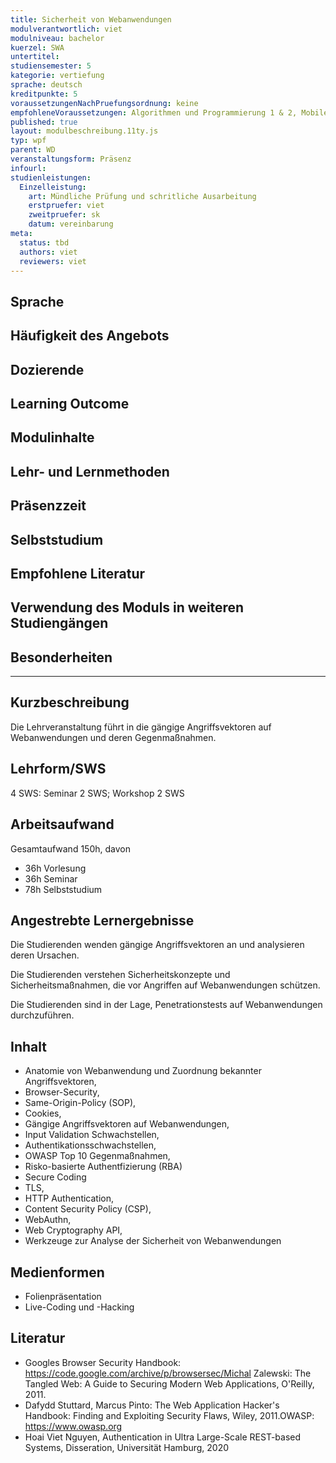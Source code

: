 ```yaml
---
title: Sicherheit von Webanwendungen
modulverantwortlich: viet
modulniveau: bachelor
kuerzel: SWA
untertitel:
studiensemester: 5
kategorie: vertiefung
sprache: deutsch
kreditpunkte: 5
voraussetzungenNachPruefungsordnung: keine
empfohleneVoraussetzungen: Algorithmen und Programmierung 1 & 2, Mobile Computing, Grundlagen des Webs, Frameworks, Daten und Dienste im Web, Praktische IT-Sicherheit
published: true
layout: modulbeschreibung.11ty.js
typ: wpf
parent: WD
veranstaltungsform: Präsenz
infourl: 
studienleistungen:
  Einzelleistung:
    art: Mündliche Prüfung und schritliche Ausarbeitung
    erstpruefer: viet
    zweitpruefer: sk
    datum: vereinbarung
meta:
  status: tbd  
  authors: viet
  reviewers: viet
---
```

## Sprache

## Häufigkeit des Angebots

## Dozierende

## Learning Outcome

## Modulinhalte

## Lehr- und Lernmethoden

## Präsenzzeit

## Selbststudium

## Empfohlene Literatur

## Verwendung des Moduls in weiteren Studiengängen

## Besonderheiten

---

## Kurzbeschreibung

Die Lehrveranstaltung führt in die gängige Angriffsvektoren auf Webanwendungen und deren Gegenmaßnahmen.

## Lehrform/SWS

4 SWS: Seminar 2 SWS; Workshop 2 SWS

## Arbeitsaufwand

Gesamtaufwand 150h, davon

- 36h Vorlesung
- 36h Seminar
- 78h Selbststudium

## Angestrebte Lernergebnisse

Die Studierenden wenden gängige Angriffsvektoren an und analysieren deren Ursachen.

Die Studierenden verstehen Sicherheitskonzepte und Sicherheitsmaßnahmen, die vor Angriffen auf Webanwendungen schützen.

Die Studierenden sind in der Lage, Penetrationstests auf Webanwendungen durchzuführen.

## Inhalt

* Anatomie von Webanwendung und Zuordnung bekannter Angriffsvektoren,
* Browser-Security,
* Same-Origin-Policy (SOP),
* Cookies,
* Gängige Angriffsvektoren auf Webanwendungen,
* Input Validation Schwachstellen,
* Authentikationsschwachstellen,
* OWASP Top 10 Gegenmaßnahmen,
* Risko-basierte Authentfizierung (RBA)
* Secure Coding
* TLS,
* HTTP Authentication,
* Content Security Policy (CSP),
* WebAuthn,
* Web Cryptography API,
* Werkzeuge zur Analyse der Sicherheit von Webanwendungen

## Medienformen

- Folienpräsentation
- Live-Coding und -Hacking

## Literatur

* Googles Browser Security Handbook: https://code.google.com/archive/p/browsersec/Michal Zalewski: The Tangled Web: A Guide to Securing Modern Web Applications, O'Reilly, 2011.
* Dafydd Stuttard, Marcus Pinto: The Web Application Hacker's Handbook: Finding and Exploiting Security Flaws, Wiley, 2011.OWASP: https://www.owasp.org
* Hoai Viet Nguyen, Authentication in Ultra Large-Scale  REST-based Systems, Disseration, Universität Hamburg, 2020

